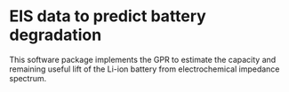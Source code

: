 # EIS data to predict battery degradation
This software package implements the GPR to estimate the capacity and remaining useful lift of the Li-ion battery from electrochemical impedance spectrum.
